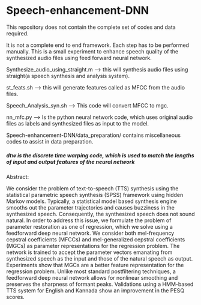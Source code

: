 # Speech-enhancement-DNN

This repository does not contain the complete set of codes and data required.

It is not a complete end to end framework. Each step has to be performed manually.
This is a small experiment to enhance speech quality of the synthesized audio files using feed forward neural network.

Synthesize_audio_using_straight.m --> this will synthesis audio files using straight(a speech synthesis and analysis system).

st_feats.sh --> this will generate features called as MFCC from the audio files.

Speech_Analysis_syn.sh --> This code will convert MFCC to mgc.

nn_mfc.py --> Is the python neural network code, which uses original audio files as labels and synthesized files as input to the model.

Speech-enhancement-DNN/data_preparation/ contains miscellaneous codes to assist in data preparation.
#####  dtw is the discrete time warping code, which is used to match the lengths of input and output features of the neural network

Abstract:

We consider the problem of text-to-speech (TTS) synthesis using the
statistical parametric speech synthesis (SPSS) framework using hidden
Markov models. Typically, a statistical model based synthesis engine
smooths out the parameter trajectories and causes buzziness in the
synthesized speech. Consequently, the synthesized speech does not sound
natural. In order to address this issue, we formulate the problem of
parameter restoration as one of regression, which we solve using a
feedforward deep neural network. We consider both mel-frequency cepstral
coefficients (MFCCs) and mel-generalized cepstral coefficients (MGCs) as
parameter representations for the regression problem. The network is
trained to accept the parameter vectors emanating from synthesized speech
as the input and those of the natural speech as output. Experiments show
that MGCs are a better feature representation for the regression problem.
Unlike most standard postfiltering techniques, a feedforward deep neural
network allows for nonlinear smoothing and preserves the sharpness of
formant peaks. Validations using a HMM-based TTS system for English and
Kannada show an improvement in the PESQ scores.

